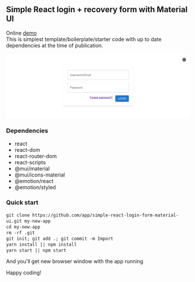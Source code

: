 ## Simple React login + recovery form with Material UI  
Online <a href="https://react-mui-login-form.signapi.art/login">demo</a>   
This is simplest template/boilerplate/starter code with up to date dependencies at the time of publication.  
<p align="center">
   <a href="https://react-mui-login-form.signapi.art/login">
   <img src="https://raw.githubusercontent.com/app/simple-react-login-form-material-ui/main/demo-screen.jpg" alt="demo screen"/>
   </a>
</p>

### Dependencies  
- react  
- react-dom  
- react-router-dom  
- react-scripts  
- @mui/material  
- @mui/icons-material  
- @emotion/react  
- @emotion/styled  

### Quick start  

```
git clone https://github.com/app/simple-react-login-form-material-ui.git my-new-app
cd my-new-app
rm -rf .git
git init; git add .; git commit -m Import
yarn install || npm install
yarn start || npm start
```

And you'll get new browser window with the app running  

Happy coding!  
